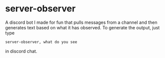 # server-observer
A discord bot I made for fun that pulls messages from a channel and then generates text based on what it has observed.
To generate the output, just type
```
server-observer, what do you see
```
in discord chat.
